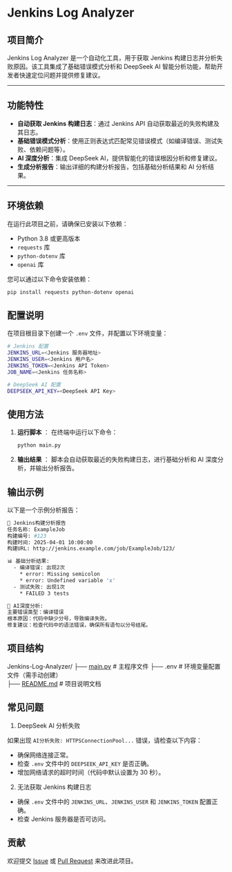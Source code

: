 # Jenkins Log Analyzer

## 项目简介

Jenkins Log Analyzer 是一个自动化工具，用于获取 Jenkins 构建日志并分析失败原因。该工具集成了基础错误模式分析和 DeepSeek AI 智能分析功能，帮助开发者快速定位问题并提供修复建议。

---

## 功能特性

- **自动获取 Jenkins 构建日志**：通过 Jenkins API 自动获取最近的失败构建及其日志。
- **基础错误模式分析**：使用正则表达式匹配常见错误模式（如编译错误、测试失败、依赖问题等）。
- **AI 深度分析**：集成 DeepSeek AI，提供智能化的错误根因分析和修复建议。
- **生成分析报告**：输出详细的构建分析报告，包括基础分析结果和 AI 分析结果。

---

## 环境依赖

在运行此项目之前，请确保已安装以下依赖：

- Python 3.8 或更高版本
- `requests` 库
- `python-dotenv` 库
- `openai` 库

您可以通过以下命令安装依赖：

```bash
pip install requests python-dotenv openai
```

## 配置说明

在项目根目录下创建一个 `.env` 文件，并配置以下环境变量：

```bash
# Jenkins 配置
JENKINS_URL=<Jenkins 服务器地址>
JENKINS_USER=<Jenkins 用户名>
JENKINS_TOKEN=<Jenkins API Token>
JOB_NAME=<Jenkins 任务名称>

# DeepSeek AI 配置
DEEPSEEK_API_KEY=<DeepSeek API Key>
```

## 使用方法

1. **运行脚本** ： 在终端中运行以下命令：
   ```bash
   python main.py
   ```
2. **输出结果** ： 脚本会自动获取最近的失败构建日志，进行基础分析和 AI 深度分析，并输出分析报告。

## 输出示例

以下是一个示例分析报告：

```bash
🔧 Jenkins构建分析报告
任务名称: ExampleJob
构建编号: #123
构建时间: 2025-04-01 10:00:00
构建URL: http://jenkins.example.com/job/ExampleJob/123/

📊 基础分析结果:
  - 编译错误: 出现2次
    * error: Missing semicolon
    * error: Undefined variable 'x'
  - 测试失败: 出现1次
    * FAILED 3 tests

🤖 AI深度分析:
主要错误类型：编译错误
根本原因：代码中缺少分号，导致编译失败。
修复建议：检查代码中的语法错误，确保所有语句以分号结尾。
```

## 项目结构

Jenkins-Log-Analyzer/
├── [main.py](http://_vscodecontentref_/1)                 # 主程序文件
├── .env                         # 环境变量配置文件（需手动创建）                          
├── [README.md](http://_vscodecontentref_/2)        # 项目说明文档                                 

## 常见问题

1. DeepSeek AI 分析失败

如果出现 `AI分析失败: HTTPSConnectionPool...` 错误，请检查以下内容：

* 确保网络连接正常。
* 检查 `.env` 文件中的 `DEEPSEEK_API_KEY` 是否正确。
* 增加网络请求的超时时间（代码中默认设置为 30 秒）。

2. 无法获取 Jenkins 构建日志

* 确保 `.env` 文件中的 `JENKINS_URL`、`JENKINS_USER` 和 `JENKINS_TOKEN` 配置正确。
* 检查 Jenkins 服务器是否可访问。

## 贡献

欢迎提交 [Issue](https://github.com/leoyim/Jenkins-Log-Analyzer/issues "Issue") 或 [Pull Request](https://github.com/leoyim/Jenkins-Log-Analyzer/pulls "Pull Request") 来改进此项目。

